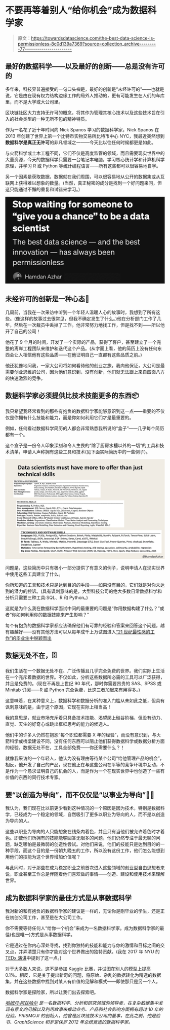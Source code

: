 # 不要再等着别人“给你机会”成为数据科学家

> 原文：<https://towardsdatascience.com/the-best-data-science-is-permissionless-8c0d139a7369?source=collection_archive---------77----------------------->

## 最好的数据科学——以及最好的创新——总是没有许可的

多年来，科技界普遍接受的一句口头禅是，最好的创新是“未经许可的”——也就是说，它是由在现有权力结构边缘工作的局外人推动的，更有可能发生在人们的车库里，而不是大学或大公司里。

区块链社区大力支持无许可的概念，将其作为管理其核心技术以及这些技术旨在引入的社会类型的一种无所不包的精神特质。

作为一名花了近十年时间向 Nick Spanos 学习的数据科学家，Nick Spanos 在 2013 年创建了世界上第一个比特币实物交易所比特币中心 NYC，我最近突然想到**数据科学是真正无许可**的非凡领域之一——今天比以往任何时候都更是如此。

与火箭科学或土木工程不同，它们不仅是高度监管的领域，而且需要现实世界中的大量资源，今天的数据科学只需要一台笔记本电脑，学习核心统计学和计算机科学原理，并学习 R 或 Python 等统计编程语言——所有这些都可以很容易地自学。

另一个因素是获取数据，数据就在我们周围，可以很容易地从公开的数据集或从互联网上获得难以想象的数量。(当然，真正秘密的成分是找到一个好问题来问，但这只能通过不懈的重复和试错来学习。)

![](img/daeb20fa5a5454c6a87cef992ae167de.png)

## 未经许可的创新是一种心态🧠

几周前，当我在一次采访中听到一个年轻人温暖人心的故事时，我想到了所有这些。(像这样的故事过去很常见，但我不确定发生了什么。)他在分析部门工作了几年，然后在一次裁员中丢掉了工作。他非常努力地找工作，但是找不到——所以他开了自己的公司！

他花了 9 个月的时间，开发了一个实际的产品，获得了客户，甚至建立了一个完整的离岸工程团队来维护和迭代这个产品。(从字面上看，他的简历上没有任何东西会让人相信他有这些品质——在他证明自己一直都有这些品质之前。)

他还犹豫地问我，一家大公司将如何看待他的创业之旅，我向他保证，大公司是最需要创业思维的公司，因为他们意识到，没有创新，他们就无法跟上来自四面八方的快速激烈的竞争。

## 数据科学家必须提供比技术技能更多的东西📦

我只希望我经常看到的那些有抱负的数据科学家能够意识到这一点——重要的不仅仅是你拥有什么技能和能力，而是你如何利用它们才是最重要的。

例如，任何看过数据科学简历的人都会非常熟悉我所说的“盒子”——几乎每个简历都有一个。

这个盒子是一份令人印象深刻和令人生畏的“除了厨房水槽以外的一切”的工具和技术清单，申请人声称拥有这些工具和技术(见下面实际简历中的一些例子)。

![](img/268873056060b17131d8e10694f211ce.png)

问题是，这些简历中只有极小一部分提供了有意义的例子，说明申请人在现实世界中使用这些工具建立了什么。

你所知道的工具和技术只是达到目的的手段——如果没有目的，它们就是对你未达到的潜力的控诉。(具有讽刺意味的是，大型科技公司的绝大多数日常数据科学和分析只需要三种工具:SQL、R 和 Python。)

这就是为什么我在数据科学面试中问的最重要的问题是“你用数据构建了什么？”或者“你如何利用你的数据技能来产生影响？”

每个有抱负的数据科学家都应该确保他们有可靠的经验和答案来回答这个问题，越有趣越好——没有其他方法可以从每年成千上万试图进入[“21 世纪最性感的工作”的毕业生中脱颖而出](https://hbr.org/2012/10/data-scientist-the-sexiest-job-of-the-21st-century)

## 数据无处不在，🗄️

我们生活在一个数据无处不在、广泛传播且几乎完全免费的世界。我们实际上生活在一个充斥着数据的世界。不仅如此，分析这些数据所必需的工具可以广泛获得，并且是免费的。(现在不再是上世纪 90 年代，那时你需要昂贵的 SAS、SPSS 或 Minitab 订阅——R 或 Python 完全免费，比这三者加起来有用得多。)

这意味着，在某种意义上，数据科学和数据分析的准入门槛从未如此之低，但具有讽刺意味的是，由于这个原因，它现在实际上相当高！

我的意思是，就业市场充斥着只具备技术技能、渴望爬上硅谷阶梯、但没有动力、直觉、天生的好奇心或跳出框框思考的能力的候选人。

他们中的许多人仍然在抱怨“每个职位都需要 X 年的经验”，而没有意识到，与火箭科学或桥梁建设不同，没有任何东西可以阻止他们获得数据科学或数据分析方面的经验。数据无处不在，工具全部免费——你还需要什么？！

就像我采访的一个年轻人，他认为没有理由等待某个公司“给他管理产品的机会”，相反，他开发了自己的产品，现在他正在与这些公司在平等的竞争环境中互动，不是作为一个恳求证明自己的机会的人，而是作为一个在现实世界中也创造了一些有价值的东西的同行技术专家。

## 要“以创造为导向”，而不仅仅是“以事业为导向”👗👔

我认为，我们现在比以前更少看到这种情况的一个原因是因为技术，特别是数据科学，已经成为一个稳定的领域，自然吸引了更多以职业为导向的人，而不是以创造为导向的人。

这些以职业为导向的人只能想象在线条内着色，并且只有当他们被允许着色时才着色。即使他们所拥有的技能能够回答无限多的问题，他们仍然专注于最无聊的问题，缺乏哪怕是最微弱的创造性尝试。对他们来说，他们的技能只是达到目的的一种手段，而这个目的是一份朝九晚五的工作，所以没有这份工作，他们怎么能想到用他们的技能为这个世界增加价值呢？

与此同时，对于那些在成为稳定职业之前首次进入这些领域的创业型自由思想者来说，职业甚至工作总是伴随着他们喜欢做的事情——创造、建设和使用技术来理解世界。

## 成为数据科学家的最佳方式是从事数据科学

我对新的和有抱负的数据科学家的建议是一样的，无论你是刚毕业的学生，还是正在初创公司工作，甚至是在大公司工作。

你不需要等待任何人“给你一个机会”来成为一名数据科学家。成为数据科学家的最佳(也是唯一)方式是从事数据科学。

它是通过在你内心深处寻找，找到你独特的技能和能力与你的激情和目标之间的交叉点，并弄清楚只有你才能对这个世界做出的独特贡献。(我在 2017 年 NYU 的 [TEDx 演讲](https://www.youtube.com/watch?v=SSZ6pRYcmIk)中提到了这一点。)

对于大多数人来说，这不是参加 Kaggle 比赛，并试图在别人的模型上提高 0.1%。相反，它是关于提出新奇的问题，将原始、杂乱的数据转化为精选的数据集，并在这些数据中找到对某人有价值的见解和模式——即使那只是另一个人。

数据科学家是探险家，所以让我们出去探索吧。

[*哈姆丹·阿兹哈尔*](http://hamdanazhar.com) *是一名数据科学、分析和研究领域的领导者，在复杂数据集中发现有意义的见解以及利用故事来推动业务、产品和社会影响方面拥有超过 10 年的经验。PRISMOJI 的创始人，他曾是区块链技术公司的董事，在此之前，他是脸书、GraphScience 和罗恩保罗 2012 年总统竞选的数据科学家。*